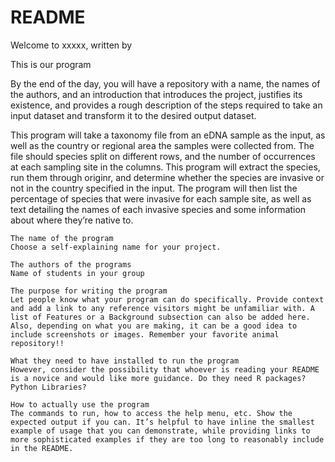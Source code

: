 # README

Welcome to xxxxx, written by 

This is our program

By the end of the day, you will have a repository with a name, the names of the authors, and an introduction that introduces the project, justifies its existence, and provides a rough description of the steps required to take an input dataset and transform it to the desired output dataset.

This program will take a taxonomy file from an eDNA sample as the input, as well as the country or regional area the samples were collected from. The file should species split on different rows, and the number of occurrences at each sampling site in the columns.  This program will extract the species, run them through originr, and determine whether the species are invasive or not in the country specified in the input. The program will then list the percentage of species that were invasive for each sample site, as well as text detailing the names of each invasive species and some information about where they’re native to. 


```
The name of the program
Choose a self-explaining name for your project.

The authors of the programs
Name of students in your group

The purpose for writing the program 
Let people know what your program can do specifically. Provide context and add a link to any reference visitors might be unfamiliar with. A list of Features or a Background subsection can also be added here. Also, depending on what you are making, it can be a good idea to include screenshots or images. Remember your favorite animal repository!!

What they need to have installed to run the program
However, consider the possibility that whoever is reading your README is a novice and would like more guidance. Do they need R packages? Python Libraries?

How to actually use the program 
The commands to run, how to access the help menu, etc. Show the expected output if you can. It’s helpful to have inline the smallest example of usage that you can demonstrate, while providing links to more sophisticated examples if they are too long to reasonably include in the README.
```
